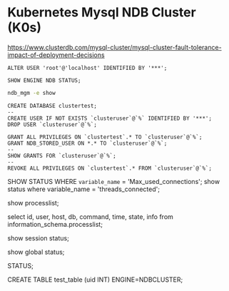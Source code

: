 # Kubernetes Mysql NDB Cluster (K0s)

<https://www.clusterdb.com/mysql-cluster/mysql-cluster-fault-tolerance-impact-of-deployment-decisions>

~~~ mysql
ALTER USER 'root'@'localhost' IDENTIFIED BY '***';
~~~

~~~ mysql
SHOW ENGINE NDB STATUS;
~~~

~~~ bash
ndb_mgm -e show
~~~


~~~ mysql
CREATE DATABASE clustertest;
--
CREATE USER IF NOT EXISTS `clusteruser`@`%` IDENTIFIED BY '***';
DROP USER `clusteruser`@`%`;
~~~

~~~ mysql
GRANT ALL PRIVILEGES ON `clustertest`.* TO `clusteruser`@`%`;
GRANT NDB_STORED_USER ON *.* TO `clusteruser`@`%`;
--
SHOW GRANTS FOR `clusteruser`@`%`;
--
REVOKE ALL PRIVILEGES ON `clustertest`.* FROM `clusteruser`@`%`;
~~~




SHOW STATUS WHERE `variable_name` = 'Max_used_connections';
show status where variable_name = 'threads_connected';

show processlist;

select id,
       user,
       host,
       db,
       command,
       time,
       state,
       info
from information_schema.processlist;

show session status;

show global status;

STATUS;


CREATE TABLE test_table (uid INT) ENGINE=NDBCLUSTER;